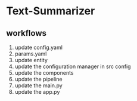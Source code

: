 # Text-Summarizer


## workflows

1. update config.yaml
2. params.yaml
3. update entity
4. update the configuration manager in src config
5. update the components 
6. update the pipeline
7. update the main.py
8. update the app.py